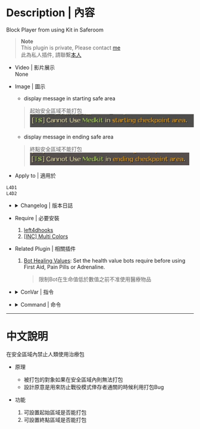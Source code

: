 # Description | 內容
Block Player from using Kit in Saferoom

> __Note__ <br/>
This plugin is private, Please contact [me](https://github.com/fbef0102/Game-Private_Plugin#私人插件列表-private-plugins-list)<br/>
此為私人插件, 請聯繫[本人](https://github.com/fbef0102/Game-Private_Plugin#私人插件列表-private-plugins-list)

* Video | 影片展示
<br/>None

* Image | 圖示
	* display message in starting safe area
    > 起始安全區域不能打包
	<br/>![l4d_saferom_prevent_kit_1](image/l4d_saferom_prevent_kit_1.jpg)
	* display message in ending safe area
    > 終點安全區域不能打包
	<br/>![l4d_saferom_prevent_kit_2](image/l4d_saferom_prevent_kit_2.jpg)

* Apply to | 適用於
```
L4D1
L4D2
```

* <details><summary>Changelog | 版本日誌</summary>

	* v1.1
	    * Original Request by 壹梦
</details>

* Require | 必要安裝
	1. [left4dhooks](https://forums.alliedmods.net/showthread.php?t=321696)
	2. [[INC] Multi Colors](https://forums.alliedmods.net/showthread.php?t=247770)

* Related Plugin | 相關插件
	1. [Bot Healing Values](https://forums.alliedmods.net/showthread.php?t=338889): Set the health value bots require before using First Aid, Pain Pills or Adrenaline.
		> 限制Bot在生命值低於數值之前不准使用醫療物品

* <details><summary>ConVar | 指令</summary>

	* cfg/sourcemod/l4d_saferom_prevent_kit.cfg
	```php
    // If 1, Prevent players from using first aid kit in the ending checkpoint area.
    l4d_saferom_prevent_kit_end "1"

    // Time between sending a warning message
    l4d_saferom_prevent_kit_messagetime "2.5"

    // If 1, Prevent players from using first aid kit in starting checkpoint area.
    l4d_saferom_prevent_kit_start "1"
	```
</details>

* <details><summary>Command | 命令</summary>
	None
</details>

- - - -
# 中文說明
在安全區域內禁止人類使用治療包

* 原理
	* 被打包的對象如果在安全區域內則無法打包
    * 設計原意是用來防止戰役模式倖存者通關的時候利用打包Bug

* 功能
	1. 可設置起始區域是否能打包
    2. 可設置終點區域是否能打包

